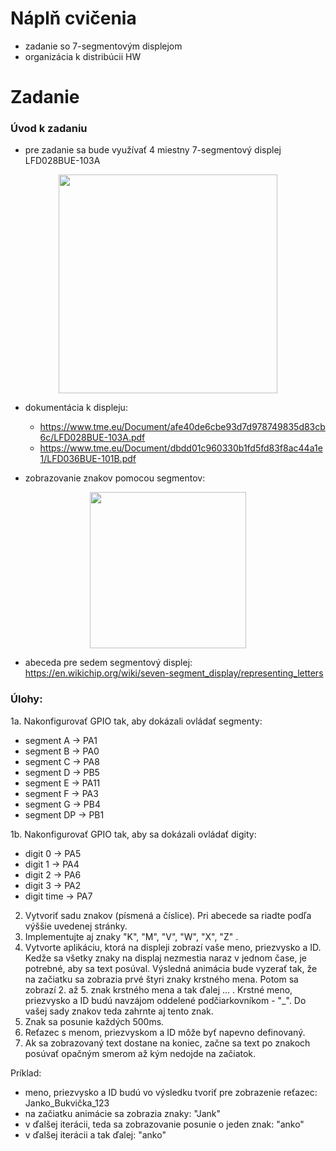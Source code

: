 # Náplň cvičenia
- zadanie so 7-segmentovým displejom
- organizácia k distribúcii HW

# Zadanie

### Úvod k zadaniu
- pre zadanie sa bude využívať 4 miestny 7-segmentový displej LFD028BUE-103A

<p align="center">
    <img src="https://github.com/VRS-Predmet/vrs_cvicenie_8/blob/zadanie_cv8/pics/20201124_111845.jpg" width="350">
</p>

- dokumentácia k displeju: 
    - https://www.tme.eu/Document/afe40de6cbe93d7d978749835d83cb6c/LFD028BUE-103A.pdf
    - https://www.tme.eu/Document/dbdd01c960330b1fd5fd83f8ac44a1e1/LFD036BUE-101B.pdf

- zobrazovanie znakov pomocou segmentov:

<p align="center">
    <img src="https://github.com/VRS-Predmet/vrs_cvicenie_8/blob/zadanie_cv8/pics/Segment_Display_with_Labeled_Segments.png" width="250">
</p>

- abeceda pre sedem segmentový displej: https://en.wikichip.org/wiki/seven-segment_display/representing_letters

### Úlohy:
1a. Nakonfigurovať GPIO tak, aby dokázali ovládať segmenty: 
   - segment A  -> PA1           
   - segment B  -> PA0             
   - segment C  -> PA8             
   - segment D  -> PB5             
   - segment E  -> PA11            
   - segment F  -> PA3
   - segment G  -> PB4
   - segment DP -> PB1

1b. Nakonfigurovať GPIO tak, aby sa dokázali ovládať digity: 
   - digit 0 ->    PA5
   - digit 1 ->    PA4
   - digit 2 ->    PA6
   - digit 3 ->    PA2
   - digit time -> PA7
   
2. Vytvoriť sadu znakov (písmená a číslice). Pri abecede sa riadte podľa výššie uvedenej stránky. 
3. Implementujte aj znaky "K", "M", "V", "W", "X", "Z" .
4. Vytvorte aplikáciu, ktorá na displeji zobrazí vaše meno, priezvysko a ID. Kedže sa všetky znaky na displaj nezmestia naraz v jednom čase, je potrebné, aby sa text posúval. Výsledná animácia bude vyzerať tak, že na začiatku sa zobrazia prvé štyri znaky krstného mena. Potom sa zobrazí 2. až 5. znak krstného mena a tak ďalej ... . Krstné meno, priezvysko a ID budú navzájom oddelené podčiarkovníkom - "_". Do vašej sady znakov teda zahrnte aj tento znak.
5. Znak sa posunie každých 500ms.
6. Reťazec s menom, priezvyskom a ID môže byť napevno definovaný.
7. Ak sa zobrazovaný text dostane na koniec, začne sa text po znakoch posúvať opačným smerom až kým nedojde na začiatok. 

Príklad: 
- meno, priezvysko a ID budú vo výsledku tvoriť pre zobrazenie reťazec: Janko_Bukvička_123
- na začiatku animácie sa zobrazia znaky: "Jank"
- v ďalšej iterácii, teda sa zobrazovanie posunie o jeden znak: "anko"
- v ďalšej iterácii a tak ďalej: "anko"
